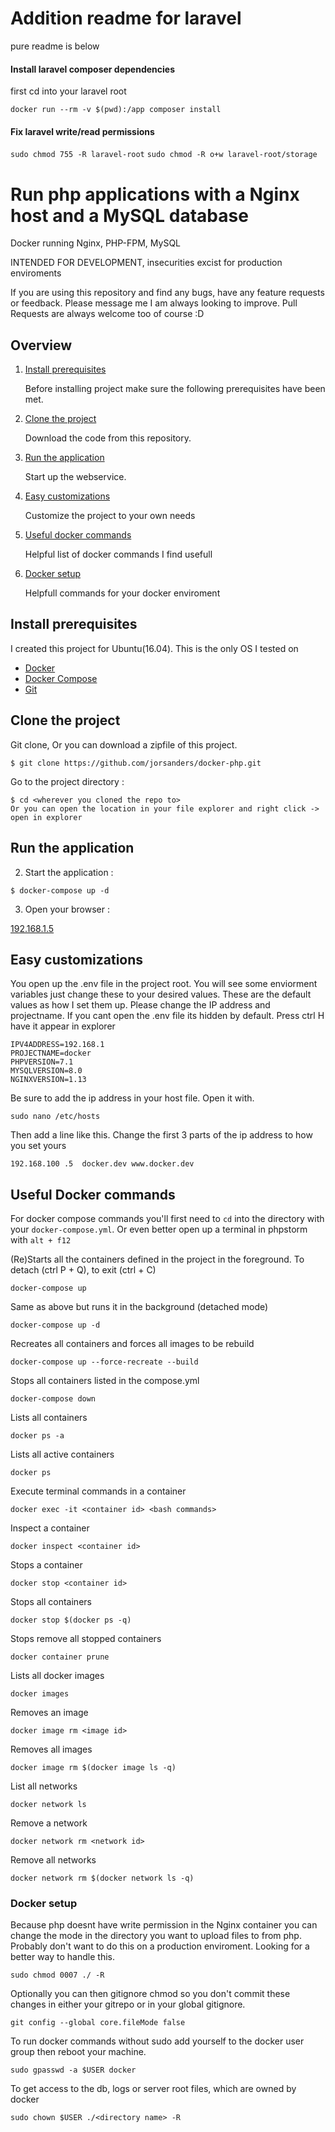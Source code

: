# Addition readme for laravel
pure readme is below


#### Install laravel composer dependencies
first cd into your laravel root

```docker run --rm -v $(pwd):/app composer install```

#### Fix laravel write/read permissions

```sudo chmod 755 -R laravel-root```
```sudo chmod -R o+w laravel-root/storage```


# Run php applications with a Nginx host and a MySQL database

Docker running Nginx, PHP-FPM, MySQL 

INTENDED FOR DEVELOPMENT, insecurities excist for production enviroments

If you are using this repository and find any bugs, have any feature requests or feedback. Please message me I am always looking to improve. Pull Requests are always welcome too of course :D

## Overview

1. [Install prerequisites](#install-prerequisites)

    Before installing project make sure the following prerequisites have been met.

2. [Clone the project](#clone-the-project)

    Download the code from this repository.

3. [Run the application](#run-the-application)

    Start up the webservice.
    
4. [Easy customizations](#easy-customizations)

    Customize the project to your own needs
            
5. [Useful docker commands](#useful-docker-commands)

    Helpful list of docker commands I find usefull

6. [Docker setup](#docker-setup)

	Helpfull commands for your docker enviroment

## Install prerequisites

I created this project for Ubuntu(16.04). This is the only OS I tested on

* [Docker](https://docs.docker.com/engine/installation/)
* [Docker Compose](https://docs.docker.com/compose/install/)
* [Git](https://git-scm.com/downloads)

## Clone the project

Git clone, Or you can download a zipfile of this project.
```
$ git clone https://github.com/jorsanders/docker-php.git
```

Go to the project directory : 

```
$ cd <wherever you cloned the repo to>
Or you can open the location in your file explorer and right click -> open in explorer
```
## Run the application

2. Start the application :

```
$ docker-compose up -d
```
    
3. Open your browser :

[192.168.1.5](192.168.1.5)
   
   
## Easy customizations

You open up the .env file in the project root. You will see some enviorment variables just change these to your desired values.
These are the default values as how I set them up. Please change the IP address and projectname. If you cant open the .env file its hidden by default. Press ctrl H have it appear in explorer
```
IPV4ADDRESS=192.168.1
PROJECTNAME=docker
PHPVERSION=7.1
MYSQLVERSION=8.0
NGINXVERSION=1.13
``` 

Be sure to add the ip address in your host file.
Open it with.

```
sudo nano /etc/hosts
```
Then add a line like this. Change the first 3 parts of the ip address to how you set yours
```
192.168.100	.5	docker.dev www.docker.dev
```


## Useful Docker commands
For docker compose commands you'll first need to ```cd``` into the directory with your ```docker-compose.yml```. Or even better open up a terminal in phpstorm with ```alt + f12```

(Re)Starts all the containers defined in the project in the foreground. To detach (ctrl P + Q), to exit (ctrl + C)
```
docker-compose up
```

Same as above but runs it in the background (detached mode)
```
docker-compose up -d
```

Recreates all containers and forces all images to be rebuild
```
docker-compose up --force-recreate --build
```

Stops all containers listed in the compose.yml
```
docker-compose down
```

Lists all containers
```
docker ps -a
```

Lists all active containers
```
docker ps
```
Execute terminal commands in a container
```
docker exec -it <container id> <bash commands>
```

Inspect a container
```
docker inspect <container id>
```

Stops a container
```
docker stop <container id>
```

Stops all containers
```
docker stop $(docker ps -q)
```

Stops remove all stopped containers
```
docker container prune
```

Lists all docker images
```
docker images
```

Removes an image
```
docker image rm <image id>
```

Removes all images
```
docker image rm $(docker image ls -q)
```

List all networks
```
docker network ls
```

Remove a network
```
docker network rm <network id>
```

Remove all networks
```
docker network rm $(docker network ls -q)
```

### Docker setup

Because php doesnt have write permission in the Nginx container you can change the mode in the directory you want to upload files to from php. Probably don't want to do this on a production enviroment. Looking for a better way to handle this.
```
sudo chmod 0007 ./ -R
``` 

Optionally you can then gitignore chmod so you don't commit these changes in either your gitrepo or in your global gitignore. 
```
git config --global core.fileMode false
```

To run docker commands without sudo add yourself to the docker user group then reboot your machine.
```
sudo gpasswd -a $USER docker
```

To get access to the db, logs or server root files, which are owned by docker
```
sudo chown $USER ./<directory name> -R
```
